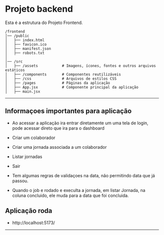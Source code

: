 # Projeto backend

Esta é a estrutura do Projeto Frontend.
```plaintext
/frontend
│── /public
│   ├── index.html
│   ├── favicon.ico
│   ├── manifest.json
│   ├── robots.txt
│
│── /src
│   ├── /assets           # Imagens, ícones, fontes e outros arquivos estáticos
│   ├── /components       # Componentes reutilizáveis
│   ├── /css              # Arquivos de estilos CSS
│   ├── /pages            # Páginas da aplicação
│   ├── App.jsx           # Componente principal da aplicação
│   ├── main.jsx 
```
--------------------------------------------------------------------------------
## Informaçoes importantes para aplicação
- Ao acessar a aplicação ira entrar diretamente um uma tela de login, pode acessar direto que ira para o dashboard
- Criar um colaborador
- Criar uma jornada associada a um colaborador 
- Listar jornadas
- Sair

- Tem algumas regras de validaçoes na data, não permitindo data que já passou.
- Quando o job e rodado e execulta a jornada, em listar Jornada, na coluna concluido, ele muda para a data que foi concluida. 


## Aplicação roda
- http://localhost:5173/
--------------------------------------------------------------------------------


